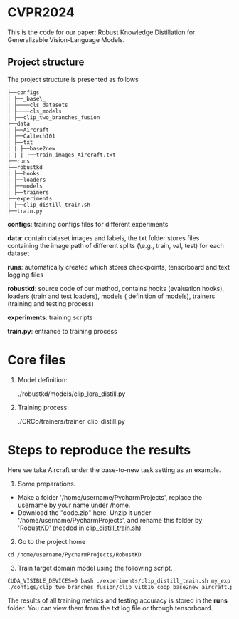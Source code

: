 # CVPR2024
This is the code for our paper: Robust Knowledge Distillation for Generalizable Vision-Language Models. 

## Project structure

The project structure is presented as follows

```
├──configs
| ├──_base\_
| ├────cls_datasets
| ├────cls_models
| ├──clip_two_branches_fusion
├──data
| ├──Aircraft
| ├──Caltech101
| ├──txt
| | ├──base2new
| | | ├──train_images_Aircraft.txt
├──runs
├──robustkd
| ├──hooks
| ├──loaders
| ├──models
| ├──trainers
├──experiments
| ├──clip_distill_train.sh
├──train.py
```

**configs**: training configs files for different experiments

**data**: contain dataset images and labels, the txt folder stores files containing the image path of different splits (\e.g., train, val, test) for each dataset

**runs**: automatically created which stores checkpoints, tensorboard and text logging files

**robustkd**: source code of our method, contains hooks (evaluation hooks), loaders (train and test loaders), models (
definition of models), trainers (training and testing process)

**experiments**: training scripts

**train.py**: entrance to training process

# Core files

1. Model definition:

   ./robustkd/models/clip_lora_distill.py

2. Training process:

   ./CRCo/trainers/trainer_clip_distill.py

# Steps to reproduce the results

Here we take Aircraft under the base-to-new task setting as an example.

1. Some preparations.

- Make a folder '/home/username/PycharmProjects', replace the username by your name under /home.
- Download the "code.zip" here. Unzip it under '/home/username/PycharmProjects', and rename this folder by 'RobustKD' (needed in [clip_distill_train.sh](experiments%2Fclip_distill_train.sh))

2. Go to the project home

```
cd /home/username/PycharmProjects/RobustKD
```

3. Train target domain model using the following script.

```
CUDA_VISIBLE_DEVICES=0 bash ./experiments/clip_distill_train.sh my_exp ./configs/clip_two_branches_fusion/clip_vitb16_coop_base2new_aircraft.py
```

The results of all training metrics and testing accuracy is stored in the **runs** folder. You can view them from the txt log file or through tensorboard.
